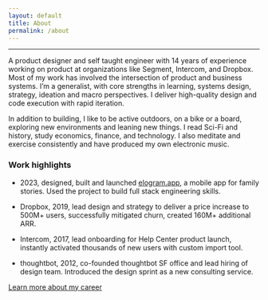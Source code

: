 ```yaml
---
layout: default
title: About
permalink: /about
---
```


<hr>
<section>
  <p>
    A product designer and self taught engineer with 14 years of
    experience working on product at organizations like Segment,
    Intercom, and Dropbox. Most of my work has involved the intersection
    of product and business systems. I’m a generalist, with core
    strengths in learning, systems design, strategy, ideation and
    macro perspectives. I deliver high-quality design and code execution
    with rapid iteration.
  </p>
  <p>
    In addition to building, I like to be active outdoors, on a bike or
    a board, exploring new environments and leaning new things. I read
    Sci-Fi and history, study economics, finance, and technology. I also
    meditate and exercise consistently and have produced my own
    electronic music.
  </p>
</section>
<h3>Work highlights</h3>
<ul>
  <li>
    <p>
      2023, designed, built and launched <a href="https://www.elogram.app" target="_blank">elogram.app</a>, a mobile
      app for family stories. Used the project to build
      full stack engineering skills.
    </p>
  </li>
  <li>
    <p>
      Dropbox, 2019, lead design and strategy to deliver a price
      increase to 500M+ users, successfully mitigated churn, created
      160M+ additional ARR.
    </p>
  </li>
  <li>
    <p>
      Intercom, 2017, lead onboarding for Help Center product launch,
      instantly activated thousands of new users with custom import
      tool.
    </p>
  </li>
  <li>
    <p>
      thoughtbot, 2012, co-founded thoughtbot SF office and lead
      hiring of design team. Introduced the design sprint as a new
      consulting service.
    </p>
  </li>
</ul>
<a href="https://www.linkedin.com/in/galenfrechette/" target="_blank">Learn more about my career</a>
